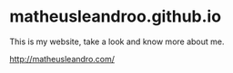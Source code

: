 # matheusleandroo.github.io

This is my website, take a look and know more about me.

http://matheusleandro.com/
